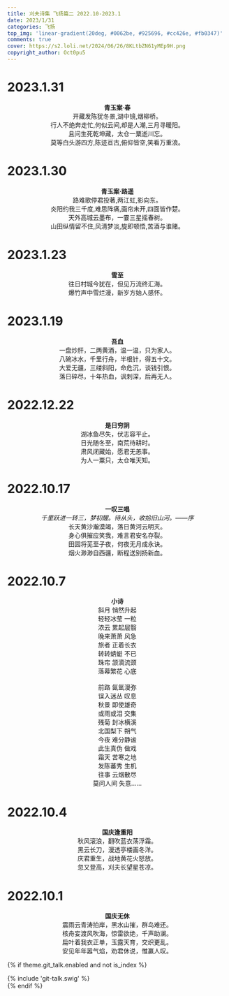 ```yaml
---
title: 刈夫诗集 飞扬篇二 2022.10-2023.1
date: 2023/1/31
categories: 飞扬
top_img: 'linear-gradient(20deg, #0062be, #925696, #cc426e, #fb0347)'
comments: true
cover: https://s2.loli.net/2024/06/26/8KLtbZN61yMEp9H.png
copyright_author: Oct0pu5
---
```


<h1>2023.1.31</h1>
<center>
<b>青玉案·春</b><br>
开藏发陈犹冬景,湖中镜,烟柳桥。<br>
行人不绝奔走忙,何似云间,却是人潮,三月寻暖阳。<br>
且问生死乾坤藏，太仓一粟逝川忘。<br>
莫等白头游四方,陈迹亘古,俯仰皆空,笑看万重浪。<br>
</center>

<h1>2023.1.30</h1>
<center>
<b>青玉案·路遥</b><br>
路难歌停君投著,两江虹,影向东。<br>
炎阳约我三千度,难思阵痛,画帘未开,四面皆作楚。<br>
天外高城云墨布，一霎三星摇春树。<br>
山田纵情留不住,风清梦淡,旋即顿悟,苦酒与谁赌。<br>
</center>

<h1>2023.1.23</h1>
<center>
<b>雪至</b><br>
往日村城今犹在，但见万流终汇海。<br>
爆竹声中雪烂漫，新岁方始人感怀。<br>
</center>

<h1>2023.1.19</h1>
<center>
<b>吾血</b><br>
一盘炒肝，二两黄酒，温一温，只为家人。<br>
八碗冰水，千里行舟，半根针，得五十文。<br>
大爱无疆，三缕斜阳，命危沉，谈钱引恨。<br>
落日碎尽，十年热血，讽刺深，后再无人。<br>
</center>

<h1>2022.12.22</h1>
<center>
<b>是日穷阴​</b><br>
湖冰鱼尽失，伏志容平止。<br>
​日光随冬至，南荒待耕时。<br>
​肃风闭藏始，愿君无恙事。<br>
​为人一粟只，太仓唯天知。<br>
</center>

<h1>2022.10.17</h1>
<center>
<b>一叹三唱</b><br>
<i>千里跃进一转三，梦初醒。待从头，收拾旧山河。——序</i><br>
长天黄沙瀚漠竭，落日黄河云明灭。<br>
身心俱摧应笑我，难言君安名存裂。<br>
田园将芜至子夜，何夜无月成永诀。<br>
烟火渺渺自西疆，断程送别扬新血。<br>
</center>

<h1>2022.10.7</h1>
<center>
<b>小诗</b><br>
斜月 悄然升起<br>
轻轻冰莹 一粒<br>
浓云 累起层翳<br>
晚来萧萧 风急<br>
旅者 正着长衣<br>
转转蜻蜓 不已<br>
珠帘 颔滴流颈<br>
落幕繁花 心底<br>
<br>
前路 氤氲漫弥<br>
误入迷丛 叹息<br>
秋景 即使雄奇<br>
或雨或泪 交集<br>
残菊 封冰横溪<br>
北国梨下 朔气<br>
今夜 难分静谧<br>
此生真伪 做戏<br>
霜天 苦寒之地<br>
发陈蕃秀 生机<br>
往事 云烟散尽<br>
莫问人间 失意......<br>

</center>

<h1>2022.10.4</h1>
<center>
<b>国庆逢重阳</b><br>
秋风滚浪，翻吹蓝衣荡浮霜。<br>
黑云长刀，漫透亭楼画冬洋。<br>
庆君重生，战地黄花火怒放。<br>
忽又登高，刈夫长望星苍凉。<br>
</center>

<h1>2022.10.1</h1>
<center>
<b>国庆无休</b><br>
震雨云青涛拍岸，黑水山摧，群鸟难还。<br>
核舟妄渡风吹海，惊雷欲绝，千声助澜。<br>
扁叶着我衣正单，玉露天育，交织更乱。<br>
安见年年嚣气焰，劝君休说，惟赢人叹。<br>
</center>

{% if theme.git_talk.enabled and not is_index %}  
<div>{% include 'git-talk.swig' %}</div>  
{% endif %}